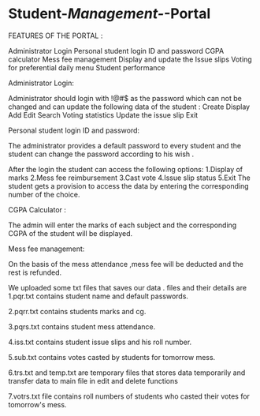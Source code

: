 # Student-_Management-_-Portal
FEATURES OF THE PORTAL :

Administrator Login Personal student login ID and password CGPA calculator Mess fee management Display and update the Issue slips Voting for preferential daily menu Student performance

Administrator Login:

Administrator should login with !@#$ as the password which can not be changed and can update the following data of the student : Create Display Add Edit Search Voting statistics Update the issue slip Exit

Personal student login ID and password:

The administrator provides a default password to every student and the student can change the password according to his wish .

After the login the student can access the following options: 1.Display of marks 2.Mess fee reimbursement 3.Cast vote 4.Issue slip status 5.Exit The student gets a provision to access the data by entering the corresponding number of the choice.

CGPA Calculator :

The admin will enter the marks of each subject and the corresponding CGPA of the student will be displayed.

Mess fee management:

On the basis of the mess attendance ,mess fee will be deducted and the rest is refunded.

We uploaded some txt files that saves our data . files and their details are
1.pqr.txt contains student name and default passwords.

2.pqrr.txt contains students marks and cg.

3.pqrs.txt contains student mess attendance.

4.iss.txt contains student issue slips and his roll number.

5.sub.txt contains votes casted by students for tomorrow mess.

6.trs.txt and temp.txt are temporary files that stores data temporarily and transfer data to main file in edit and delete functions

7.votrs.txt file contains roll numbers of students who casted their votes for tomorrow's mess.
